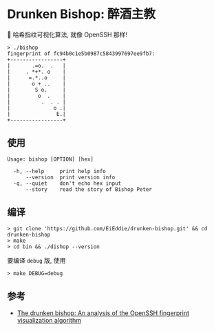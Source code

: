 # Drunken Bishop: 醉酒主教

👀 哈希指纹可视化算法, 就像 OpenSSH 那样!

```
> ./bishop
fingerprint of fc94b0c1e5b0987c5843997697ee9fb7:
+-----------------+
|       .=o.  .   |
|     . *+*. o    |
|      =.*..o     |
|       o + ..    |
|        S o.     |
|         o  .    |
|          .  . . |
|              o .|
|               E.|
+-----------------+
```

## 使用

```
Usage: bishop [OPTION] [hex]

  -h, --help     print help info
      --version  print version info
  -q, --quiet    don't echo hex input
      --story    read the story of Bishop Peter
```

## 编译

```shell
> git clone 'https://github.com/EiEddie/drunken-bishop.git' && cd drunken-bishop
> make
> cd bin && ./dishop --version
```

要编译 `debug` 版, 使用

```shell
> make DEBUG=debug
```

## 参考

- [The drunken bishop: An analysis of the OpenSSH fingerprint visualization algorithm
  ](http://dirk-loss.de/sshvis/drunken_bishop.pdf)

